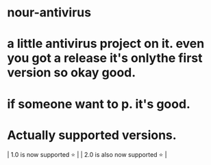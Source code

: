 # nour-antivirus
# a little antivirus project on it. even you got a release it's onlythe first version so okay good.
# if someone want to p. it's good.
# Actually supported versions.
| 1.0 is now supported :star: | 
| 2.0 is also now supported :star: |

